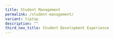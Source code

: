 ```yaml
---
title: Student Management
permalink: /student-management/
variant: tiptap
description: ""
third_nav_title: Student Development Experience
---
```

